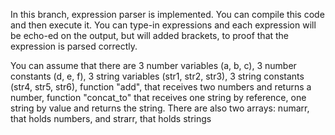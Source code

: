 In this branch, expression parser is implemented. You can compile this code and then execute it. You can type-in expressions and each expression will be echo-ed on the output, but will added brackets, to proof that the expression is parsed correctly.

You can assume that there are 3 number variables (a, b, c), 3 number constants (d, e, f), 3 string variables (str1, str2, str3), 3 string constants (str4, str5, str6), function "add", that receives two numbers and returns a number, function "concat_to" that receives one string by reference, one string by value and returns the string. There are also two arrays: numarr, that holds numbers, and strarr, that holds strings
